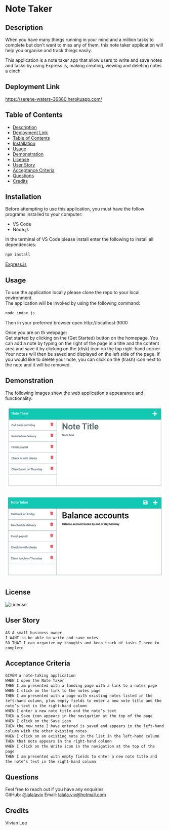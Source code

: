 # Note Taker

## Description

When you have many things running in your mind and a million tasks to complete but don't want to miss any of them, this note taker application will help you organise and track things easily. 

This application is a note taker app that allow users to write and save notes and tasks by using Express.js, making creating, viewing and deleting notes a cinch. 

## Deployment Link

https://serene-waters-36380.herokuapp.com/

## Table of Contents
  - [Description](#description)
  - [Deployment Link](#deployment-link)
  - [Table of Contents](#table-of-contents)
  - [Installation](#installation)
  - [Usage](#usage)
  - [Demonstration](#demonstration)
  - [License](#license)
  - [User Story](#user-story)
  - [Acceptance Criteria](#acceptance-criteria)
  - [Questions](#questions)
  - [Credits](#credits)

## Installation 

  Before attempting to use this application, you must have the follow programs installed to your computer: 

  - VS Code
  - Node.js
  
  In the terminal of VS Code please install enter the following to install all dependencies: 
  ```bash
  npm install
  ```
[Express.js](https://expressjs.com/en/starter/installing.html)

## Usage

 To use the application locally please clone the repo to your local environment.
 <br/>
 The application will be invoked by using the following command:

  ```bash
  node index.js
  ```
  Then in your preferred browser open  http://localhost:3000

Once you are on th webpage: 
<br/>
  Get started by clicking on the (Get Started) button on the homepage. 
  You can add a note by typing on the right of the page in a title and the content area and save it by clicking on the (disk) icon on the top right-hand corner. 
  Your notes will then be saved and displayed on the left side of the page. If you would like to delete your note, you can click on the (trash) icon next to the note and it will be removed. 


## Demonstration

The following images show the web application's appearance and functionality:

![Existing notes are listed in the left-hand column with empty fields on the right-hand side for the new note’s title and text.](./Assets/11-express-homework-demo-01.png)

![Note titled “Balance accounts” reads, “Balance account books by end of day Monday,” with other notes listed on the left.](./Assets/11-express-homework-demo-02.png)


## License 

  ![License](https://img.shields.io/github/license/lalalaviv/Note-Taker)


## User Story

```
AS A small business owner
I WANT to be able to write and save notes
SO THAT I can organize my thoughts and keep track of tasks I need to complete
```


## Acceptance Criteria

```
GIVEN a note-taking application
WHEN I open the Note Taker
THEN I am presented with a landing page with a link to a notes page
WHEN I click on the link to the notes page
THEN I am presented with a page with existing notes listed in the left-hand column, plus empty fields to enter a new note title and the note’s text in the right-hand column
WHEN I enter a new note title and the note’s text
THEN a Save icon appears in the navigation at the top of the page
WHEN I click on the Save icon
THEN the new note I have entered is saved and appears in the left-hand column with the other existing notes
WHEN I click on an existing note in the list in the left-hand column
THEN that note appears in the right-hand column
WHEN I click on the Write icon in the navigation at the top of the page
THEN I am presented with empty fields to enter a new note title and the note’s text in the right-hand column
```


## Questions

  Feel free to reach out if you have any enquiries
  <br/>
  GitHub: [@lalalaviv](https://github.com/lalalaviv)
  Email: lalala.viv@hotmail.com


## Credits

  Vivian Lee
